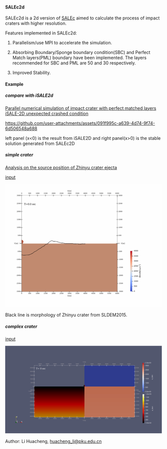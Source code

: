 #### SALEc2d

SALEc2d is a 2d version of [SALEc](https://github.com/huachengli/SALEc-public) aimed to calculate the process of impact craters with higher resolution.

Features implemented in SALEc2d:

1. Parallelism/use MPI to accelerate the simulation.

2. Absorbing Boundary/Sponge boundary condition(SBC) and Perfect Match layers(PML) boundary have been implemented. The layers recommended for SBC and PML are 50 and 30 respectively.

3. Improved Stability.

#### Example

##### compare with iSALE2d
[Parallel numerical simulation of impact crater with perfect matched layers](https://arxiv.org/abs/2403.04267)
[iSALE-2D unexpected crashed condition](http://dx.doi.org/10.13140/RG.2.2.36277.45282)

https://github.com/user-attachments/assets/091f995c-a639-4d74-9f74-6d506548a688

left panel (x<0) is the result from iSALE2D and right panel(x>0) is the stable solution generated from SALEc2D

##### simple crater

[Analysis on the source position of Zhinyu crater ejecta](https://doi.org/10.1016/j.icarus.2025.116579)

[input](example/d112v110p05.inp)

![image](example/zy_d112v125.gif)

Black line is morphology of Zhinyu crater from SLDEM2015.

##### complex crater

[input](r1000v140b300e3.inp)

![image](example/r1000v140b300e3.gif)

Author: 
    Li Huacheng, huacheng_li@pku.edu.cn
